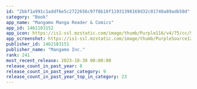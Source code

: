 ```yaml
---
id: "2bbf1a991c1addf6e5c2722656c97f8b18f11931398169d32c01748a89adb50d"
category: "Book"
app_name: "Mangamo Manga Reader & Comics"
app_id: 1462183152
app_icon: https://is1-ssl.mzstatic.com/image/thumb/Purple116/v4/75/cc/50/75cc5062-e2b1-2c77-3bbd-f81913d753dc/AppIcon-1x_U007epad-85-220.png/1024x1024bb.png
app_screenshot: https://is1-ssl.mzstatic.com/image/thumb/PurpleSource126/v4/09/44/3e/09443e24-395a-8826-24b7-c78798fb08b7/7fa53832-89a9-434a-a76a-78a505c9a17c_5.5Display_01.png/1242x2208bb.png
publisher_id: 1462183151
publisher_name: "Mangamo Inc."
rank: 241
most_recent_release: 2023-10-30 00:00:00
release_count_in_past_year: 8
release_count_in_past_year_category: 9
release_count_in_past_year_top_in_category: 23
---
```

